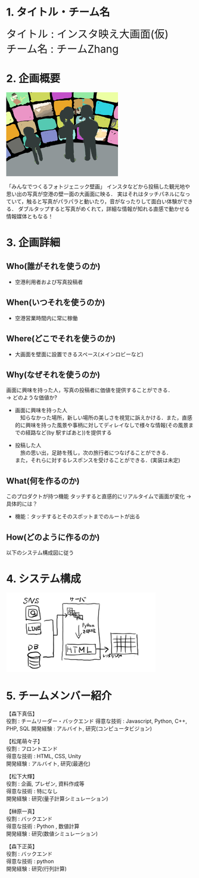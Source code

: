 # 1. タイトル・チーム名
<span style="font-size: 200%">タイトル : インスタ映え大画面(仮) </span>  
<span style="font-size: 200%">チーム名 : チームZhang </span>

# 2. 企画概要
<img src="MATSUO_IMAGE.jpg" width="300">  

「みんなでつくるフォトジェニック壁画」
インスタなどから投稿した観光地や思い出の写真が空港の壁一面の大画面に映る．
実はそれはタッチパネルになっていて，触ると写真がパラパラと動いたり，音がなったりして面白い体験ができる．
ダブルタップすると写真がめくれて，詳細な情報が知れる直感で動かせる情報媒体ともなる！

# 3. 企画詳細
## Who(誰がそれを使うのか)
- 空港利用者および写真投稿者

## When(いつそれを使うのか)
- 空港営業時間内に常に稼働
  
## Where(どこでそれを使うのか)
- 大画面を壁面に設置できるスペース(メインロビーなど)

## Why(なぜそれを使うのか)
画面に興味を持った人，写真の投稿者に価値を提供することができる．  
→ どのような価値か?
- 画面に興味を持った人  
   　知らなかった場所，新しい場所の美しさを視覚に訴えかける．また，直感的に興味を持った風景や事柄に対してディレイなしで様々な情報(その風景までの経路など(by 駅すぱあと))を提供する

- 投稿した人  
    　旅の思い出，足跡を残し，次の旅行者につなげることができる．  
    また，それらに対するレスポンスを受けることができる．(実装は未定)

## What(何を作るのか)
このプロダクトが持つ機能
タッチすると直感的にリアルタイムで画面が変化
→具体的には？
- 機能：タッチするとそのスポットまでのルートが出る

## How(どのように作るのか)
以下のシステム構成図に従う

# 4. システム構成
<img src="System.jpg" width="400"> 

# 5. チームメンバー紹介
【森下真伍】  
役割 : チームリーダー・バックエンド
得意な技術 : Javascript, Python, C++, PHP, SQL
開発経験 : アルバイト, 研究(コンピュータビジョン)

【松尾萌々子】  
役割 : フロントエンド  
得意な技術 : HTML, CSS, Unity  
開発経験 : アルバイト, 研究(最適化)

【松下大輝】  
役割 : 企画, プレゼン, 資料作成等  
得意な技術 : 特になし  
開発経験 : 研究(量子計算シミュレーション) 

【榊原一真】  
役割 : バックエンド  
得意な技術 : Python , 数値計算  
開発経験 : 研究(数値シミュレーション)

【森下正英】  
役割 : バックエンド  
得意な技術 : python   
開発経験 : 研究(行列計算)
